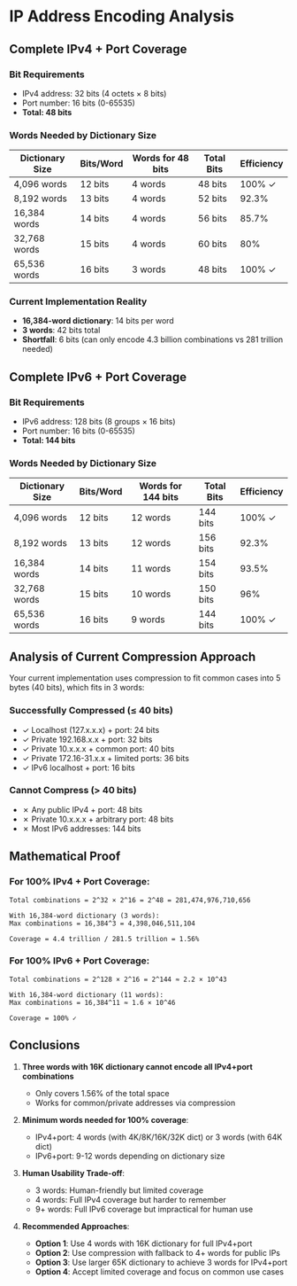 # IP Address Encoding Analysis

## Complete IPv4 + Port Coverage

### Bit Requirements
- IPv4 address: 32 bits (4 octets × 8 bits)
- Port number: 16 bits (0-65535)
- **Total: 48 bits**

### Words Needed by Dictionary Size

| Dictionary Size | Bits/Word | Words for 48 bits | Total Bits | Efficiency |
|----------------|-----------|-------------------|------------|------------|
| 4,096 words    | 12 bits   | 4 words          | 48 bits    | 100% ✓     |
| 8,192 words    | 13 bits   | 4 words          | 52 bits    | 92.3%      |
| 16,384 words   | 14 bits   | 4 words          | 56 bits    | 85.7%      |
| 32,768 words   | 15 bits   | 4 words          | 60 bits    | 80%        |
| 65,536 words   | 16 bits   | 3 words          | 48 bits    | 100% ✓     |

### Current Implementation Reality
- **16,384-word dictionary**: 14 bits per word
- **3 words**: 42 bits total
- **Shortfall**: 6 bits (can only encode 4.3 billion combinations vs 281 trillion needed)

## Complete IPv6 + Port Coverage

### Bit Requirements
- IPv6 address: 128 bits (8 groups × 16 bits)
- Port number: 16 bits (0-65535)
- **Total: 144 bits**

### Words Needed by Dictionary Size

| Dictionary Size | Bits/Word | Words for 144 bits | Total Bits | Efficiency |
|----------------|-----------|-------------------|-------------|------------|
| 4,096 words    | 12 bits   | 12 words         | 144 bits    | 100% ✓     |
| 8,192 words    | 13 bits   | 12 words         | 156 bits    | 92.3%      |
| 16,384 words   | 14 bits   | 11 words         | 154 bits    | 93.5%      |
| 32,768 words   | 15 bits   | 10 words         | 150 bits    | 96%        |
| 65,536 words   | 16 bits   | 9 words          | 144 bits    | 100% ✓     |

## Analysis of Current Compression Approach

Your current implementation uses compression to fit common cases into 5 bytes (40 bits), which fits in 3 words:

### Successfully Compressed (≤ 40 bits)
- ✓ Localhost (127.x.x.x) + port: 24 bits
- ✓ Private 192.168.x.x + port: 32 bits  
- ✓ Private 10.x.x.x + common port: 40 bits
- ✓ Private 172.16-31.x.x + limited ports: 36 bits
- ✓ IPv6 localhost + port: 16 bits

### Cannot Compress (> 40 bits)
- ✗ Any public IPv4 + port: 48 bits
- ✗ Private 10.x.x.x + arbitrary port: 48 bits
- ✗ Most IPv6 addresses: 144 bits

## Mathematical Proof

### For 100% IPv4 + Port Coverage:
```
Total combinations = 2^32 × 2^16 = 2^48 = 281,474,976,710,656

With 16,384-word dictionary (3 words):
Max combinations = 16,384^3 = 4,398,046,511,104

Coverage = 4.4 trillion / 281.5 trillion = 1.56%
```

### For 100% IPv6 + Port Coverage:
```
Total combinations = 2^128 × 2^16 = 2^144 ≈ 2.2 × 10^43

With 16,384-word dictionary (11 words):
Max combinations = 16,384^11 ≈ 1.6 × 10^46

Coverage = 100% ✓
```

## Conclusions

1. **Three words with 16K dictionary cannot encode all IPv4+port combinations**
   - Only covers 1.56% of the total space
   - Works for common/private addresses via compression

2. **Minimum words needed for 100% coverage**:
   - IPv4+port: 4 words (with 4K/8K/16K/32K dict) or 3 words (with 64K dict)
   - IPv6+port: 9-12 words depending on dictionary size

3. **Human Usability Trade-off**:
   - 3 words: Human-friendly but limited coverage
   - 4 words: Full IPv4 coverage but harder to remember
   - 9+ words: Full IPv6 coverage but impractical for human use

4. **Recommended Approaches**:
   - **Option 1**: Use 4 words with 16K dictionary for full IPv4+port
   - **Option 2**: Use compression with fallback to 4+ words for public IPs
   - **Option 3**: Use larger 65K dictionary to achieve 3 words for IPv4+port
   - **Option 4**: Accept limited coverage and focus on common use cases